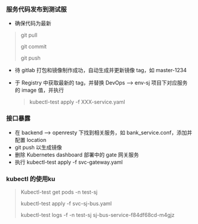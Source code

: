 ### 服务代码发布到测试服

- 确保代码为最新

> git pull
>
> git commit
>
> git push

- 待 gitlab 打包和镜像制作成功，自动生成并更新镜像 tag，如 master-1234

- 于 Registry 中获取最新的 tag，并替换 DevOps —> env-sj 项目下对应服务的 image 值，并执行

  > kubectl-test apply -f XXX-service.yaml

### 接口暴露

- 在 backend —> openresty 下找到相关服务，如 bank_service.conf，添加并配置 location
- git push 以生成镜像
- 删除 Kubernetes dashboard 部署中的 gate 网关服务
- 执行 kubectl-test apply -f svc-gateway.yaml

### kubectl 的使用ku

> Kubectl-test get pods -n test-sj
>
> kubectl-test apply -f svc-sj-bus.yaml
>
> kubectl-test logs -f -n test-sj sj-bus-service-f84df68cd-m4gjz
